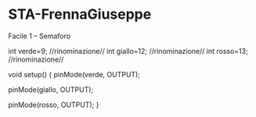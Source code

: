 # STA-FrennaGiuseppe

Facile 1 – Semaforo

int verde=9; //rinominazione//
int giallo=12; //rinominazione//
int rosso=13; //rinominazione//

 void setup()
 {
  pinMode(verde, OUTPUT);
  
  pinMode(giallo, OUTPUT);
 
  pinMode(rosso, OUTPUT);
  }
